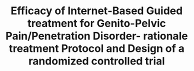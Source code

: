--- 
abstract: '' 
authors: 
 - zarski
 -  M Berking
 -  admin
doi: '' 
featured: false 
publication: '*Frontiers in psychiatry*, 192' 
publication_short: '' 
publishDate: '2018-01-01' 
title: 'Efficacy of Internet-Based Guided treatment for Genito-Pelvic Pain/Penetration Disorder- rationale  treatment Protocol  and Design of a randomized controlled trial' 
url_code: '' 
url_dataset: '' 
url_pdf: '' 
url_poster: '' 
url_project: '' 
url_slides: '' 
url_source: '' 
url_video: '' 
---